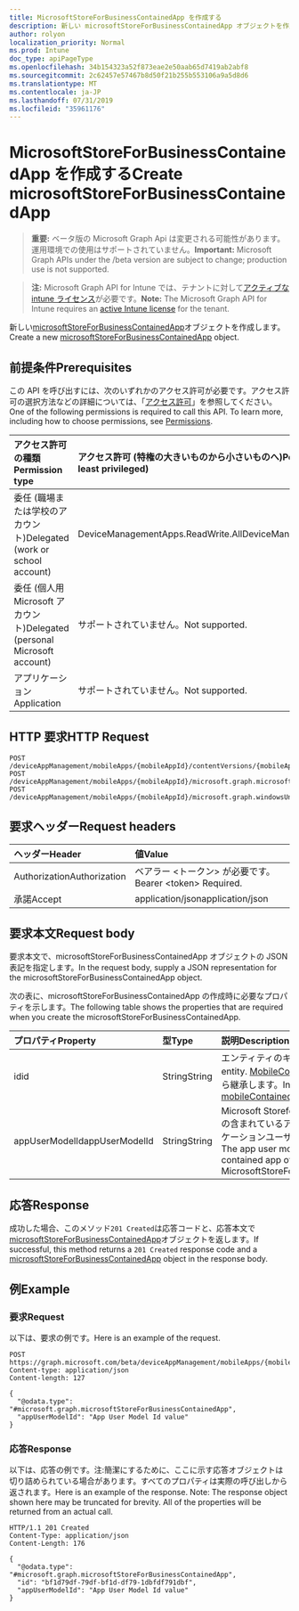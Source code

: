 ```yaml
---
title: MicrosoftStoreForBusinessContainedApp を作成する
description: 新しい microsoftStoreForBusinessContainedApp オブジェクトを作成します。
author: rolyon
localization_priority: Normal
ms.prod: Intune
doc_type: apiPageType
ms.openlocfilehash: 34b154323a52f873eae2e50aab65d7419ab2abf8
ms.sourcegitcommit: 2c62457e57467b8d50f21b255b553106a9a5d8d6
ms.translationtype: MT
ms.contentlocale: ja-JP
ms.lasthandoff: 07/31/2019
ms.locfileid: "35961176"
---
```

# <a name="create-microsoftstoreforbusinesscontainedapp"></a><span data-ttu-id="4a102-103">MicrosoftStoreForBusinessContainedApp を作成する</span><span class="sxs-lookup"><span data-stu-id="4a102-103">Create microsoftStoreForBusinessContainedApp</span></span>

> <span data-ttu-id="4a102-104">**重要:** ベータ版の Microsoft Graph Api は変更される可能性があります。運用環境での使用はサポートされていません。</span><span class="sxs-lookup"><span data-stu-id="4a102-104">**Important:** Microsoft Graph APIs under the /beta version are subject to change; production use is not supported.</span></span>

> <span data-ttu-id="4a102-105">**注:** Microsoft Graph API for Intune では、テナントに対して[アクティブな intune ライセンス](https://go.microsoft.com/fwlink/?linkid=839381)が必要です。</span><span class="sxs-lookup"><span data-stu-id="4a102-105">**Note:** The Microsoft Graph API for Intune requires an [active Intune license](https://go.microsoft.com/fwlink/?linkid=839381) for the tenant.</span></span>

<span data-ttu-id="4a102-106">新しい[microsoftStoreForBusinessContainedApp](../resources/intune-apps-microsoftstoreforbusinesscontainedapp.md)オブジェクトを作成します。</span><span class="sxs-lookup"><span data-stu-id="4a102-106">Create a new [microsoftStoreForBusinessContainedApp](../resources/intune-apps-microsoftstoreforbusinesscontainedapp.md) object.</span></span>

## <a name="prerequisites"></a><span data-ttu-id="4a102-107">前提条件</span><span class="sxs-lookup"><span data-stu-id="4a102-107">Prerequisites</span></span>
<span data-ttu-id="4a102-p101">この API を呼び出すには、次のいずれかのアクセス許可が必要です。アクセス許可の選択方法などの詳細については、「[アクセス許可](/graph/permissions-reference)」を参照してください。</span><span class="sxs-lookup"><span data-stu-id="4a102-p101">One of the following permissions is required to call this API. To learn more, including how to choose permissions, see [Permissions](/graph/permissions-reference).</span></span>

|<span data-ttu-id="4a102-110">アクセス許可の種類</span><span class="sxs-lookup"><span data-stu-id="4a102-110">Permission type</span></span>|<span data-ttu-id="4a102-111">アクセス許可 (特権の大きいものから小さいものへ)</span><span class="sxs-lookup"><span data-stu-id="4a102-111">Permissions (from most to least privileged)</span></span>|
|:---|:---|
|<span data-ttu-id="4a102-112">委任 (職場または学校のアカウント)</span><span class="sxs-lookup"><span data-stu-id="4a102-112">Delegated (work or school account)</span></span>|<span data-ttu-id="4a102-113">DeviceManagementApps.ReadWrite.All</span><span class="sxs-lookup"><span data-stu-id="4a102-113">DeviceManagementApps.ReadWrite.All</span></span>|
|<span data-ttu-id="4a102-114">委任 (個人用 Microsoft アカウント)</span><span class="sxs-lookup"><span data-stu-id="4a102-114">Delegated (personal Microsoft account)</span></span>|<span data-ttu-id="4a102-115">サポートされていません。</span><span class="sxs-lookup"><span data-stu-id="4a102-115">Not supported.</span></span>|
|<span data-ttu-id="4a102-116">アプリケーション</span><span class="sxs-lookup"><span data-stu-id="4a102-116">Application</span></span>|<span data-ttu-id="4a102-117">サポートされていません。</span><span class="sxs-lookup"><span data-stu-id="4a102-117">Not supported.</span></span>|

## <a name="http-request"></a><span data-ttu-id="4a102-118">HTTP 要求</span><span class="sxs-lookup"><span data-stu-id="4a102-118">HTTP Request</span></span>
<!-- {
  "blockType": "ignored"
}
-->
``` http
POST /deviceAppManagement/mobileApps/{mobileAppId}/contentVersions/{mobileAppContentId}/containedApps
POST /deviceAppManagement/mobileApps/{mobileAppId}/microsoft.graph.microsoftStoreForBusinessApp/containedApps
POST /deviceAppManagement/mobileApps/{mobileAppId}/microsoft.graph.windowsUniversalAppX/committedContainedApps
```

## <a name="request-headers"></a><span data-ttu-id="4a102-119">要求ヘッダー</span><span class="sxs-lookup"><span data-stu-id="4a102-119">Request headers</span></span>
|<span data-ttu-id="4a102-120">ヘッダー</span><span class="sxs-lookup"><span data-stu-id="4a102-120">Header</span></span>|<span data-ttu-id="4a102-121">値</span><span class="sxs-lookup"><span data-stu-id="4a102-121">Value</span></span>|
|:---|:---|
|<span data-ttu-id="4a102-122">Authorization</span><span class="sxs-lookup"><span data-stu-id="4a102-122">Authorization</span></span>|<span data-ttu-id="4a102-123">ベアラー &lt;トークン&gt; が必要です。</span><span class="sxs-lookup"><span data-stu-id="4a102-123">Bearer &lt;token&gt; Required.</span></span>|
|<span data-ttu-id="4a102-124">承諾</span><span class="sxs-lookup"><span data-stu-id="4a102-124">Accept</span></span>|<span data-ttu-id="4a102-125">application/json</span><span class="sxs-lookup"><span data-stu-id="4a102-125">application/json</span></span>|

## <a name="request-body"></a><span data-ttu-id="4a102-126">要求本文</span><span class="sxs-lookup"><span data-stu-id="4a102-126">Request body</span></span>
<span data-ttu-id="4a102-127">要求本文で、microsoftStoreForBusinessContainedApp オブジェクトの JSON 表記を指定します。</span><span class="sxs-lookup"><span data-stu-id="4a102-127">In the request body, supply a JSON representation for the microsoftStoreForBusinessContainedApp object.</span></span>

<span data-ttu-id="4a102-128">次の表に、microsoftStoreForBusinessContainedApp の作成時に必要なプロパティを示します。</span><span class="sxs-lookup"><span data-stu-id="4a102-128">The following table shows the properties that are required when you create the microsoftStoreForBusinessContainedApp.</span></span>

|<span data-ttu-id="4a102-129">プロパティ</span><span class="sxs-lookup"><span data-stu-id="4a102-129">Property</span></span>|<span data-ttu-id="4a102-130">型</span><span class="sxs-lookup"><span data-stu-id="4a102-130">Type</span></span>|<span data-ttu-id="4a102-131">説明</span><span class="sxs-lookup"><span data-stu-id="4a102-131">Description</span></span>|
|:---|:---|:---|
|<span data-ttu-id="4a102-132">id</span><span class="sxs-lookup"><span data-stu-id="4a102-132">id</span></span>|<span data-ttu-id="4a102-133">String</span><span class="sxs-lookup"><span data-stu-id="4a102-133">String</span></span>|<span data-ttu-id="4a102-134">エンティティのキー。</span><span class="sxs-lookup"><span data-stu-id="4a102-134">Key of the entity.</span></span> <span data-ttu-id="4a102-135">[MobileContainedApp](../resources/intune-apps-mobilecontainedapp.md)から継承します。</span><span class="sxs-lookup"><span data-stu-id="4a102-135">Inherited from [mobileContainedApp](../resources/intune-apps-mobilecontainedapp.md)</span></span>|
|<span data-ttu-id="4a102-136">appUserModelId</span><span class="sxs-lookup"><span data-stu-id="4a102-136">appUserModelId</span></span>|<span data-ttu-id="4a102-137">String</span><span class="sxs-lookup"><span data-stu-id="4a102-137">String</span></span>|<span data-ttu-id="4a102-138">Microsoft Storeforbusinessapp の含まれているアプリのアプリケーションユーザーモデル ID。</span><span class="sxs-lookup"><span data-stu-id="4a102-138">The app user model ID of the contained app of a MicrosoftStoreForBusinessApp.</span></span>|



## <a name="response"></a><span data-ttu-id="4a102-139">応答</span><span class="sxs-lookup"><span data-stu-id="4a102-139">Response</span></span>
<span data-ttu-id="4a102-140">成功した場合、このメソッド`201 Created`は応答コードと、応答本文で[microsoftStoreForBusinessContainedApp](../resources/intune-apps-microsoftstoreforbusinesscontainedapp.md)オブジェクトを返します。</span><span class="sxs-lookup"><span data-stu-id="4a102-140">If successful, this method returns a `201 Created` response code and a [microsoftStoreForBusinessContainedApp](../resources/intune-apps-microsoftstoreforbusinesscontainedapp.md) object in the response body.</span></span>

## <a name="example"></a><span data-ttu-id="4a102-141">例</span><span class="sxs-lookup"><span data-stu-id="4a102-141">Example</span></span>

### <a name="request"></a><span data-ttu-id="4a102-142">要求</span><span class="sxs-lookup"><span data-stu-id="4a102-142">Request</span></span>
<span data-ttu-id="4a102-143">以下は、要求の例です。</span><span class="sxs-lookup"><span data-stu-id="4a102-143">Here is an example of the request.</span></span>
``` http
POST https://graph.microsoft.com/beta/deviceAppManagement/mobileApps/{mobileAppId}/contentVersions/{mobileAppContentId}/containedApps
Content-type: application/json
Content-length: 127

{
  "@odata.type": "#microsoft.graph.microsoftStoreForBusinessContainedApp",
  "appUserModelId": "App User Model Id value"
}
```

### <a name="response"></a><span data-ttu-id="4a102-144">応答</span><span class="sxs-lookup"><span data-stu-id="4a102-144">Response</span></span>
<span data-ttu-id="4a102-p103">以下は、応答の例です。注:簡潔にするために、ここに示す応答オブジェクトは切り詰められている場合があります。すべてのプロパティは実際の呼び出しから返されます。</span><span class="sxs-lookup"><span data-stu-id="4a102-p103">Here is an example of the response. Note: The response object shown here may be truncated for brevity. All of the properties will be returned from an actual call.</span></span>
``` http
HTTP/1.1 201 Created
Content-Type: application/json
Content-Length: 176

{
  "@odata.type": "#microsoft.graph.microsoftStoreForBusinessContainedApp",
  "id": "bf1d79df-79df-bf1d-df79-1dbfdf791dbf",
  "appUserModelId": "App User Model Id value"
}
```





